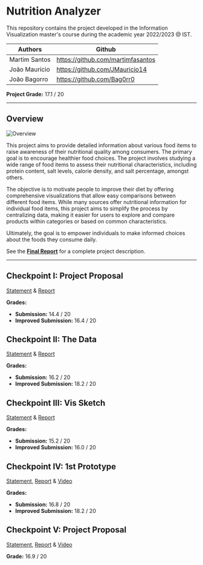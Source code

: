 # Nutrition Analyzer

This repository contains the project developed in the Information Visualization master's course during the academic year 2022/2023 @ IST.

Authors | Github
--------|--------
Martim Santos  | https://github.com/martimfasantos
João Maurício  | https://github.com/JMauricio14
João Bagorro   | https://github.com/Bag0rr0

**Project Grade:** 17.1 / 20

---

## Overview

<img src="https://i.imgur.com/vBNaUQC.png" alt="Overview"></a>

This project aims to provide detailed information about various food items to raise awareness of their nutritional quality among consumers. The primary goal is to encourage healthier food choices. The project involves studying a wide range of food items to assess their nutritional characteristics, including protein content, salt levels, calorie density, and salt percentage, amongst others.

The objective is to motivate people to improve their diet by offering comprehensive visualizations that allow easy comparisons between different food items. While many sources offer nutritional information for individual food items, this project aims to simplify the process by centralizing data, making it easier for users to explore and compare products within categories or based on common characteristics.

Ultimately, the goal is to empower individuals to make informed choices about the foods they consume daily.

See the [**Final Report**](https://github.com/martimfasantos/Nutrition-Analyzer/blob/main/CPV/CPV-final-report.pdf) for a complete project description.

---

## Checkpoint I: Project Proposal
[Statement](https://github.com/martimfasantos/Nutrition-Analyzer/blob/main/CPI/statement-CPI.pdf) & [Report](https://github.com/martimfasantos/Nutrition-Analyzer/blob/main/CPI/CPI-G09-improved.pdf) 

**Grades:**
- **Submission:** 14.4 / 20
- **Improved Submission:** 16.4 / 20

## Checkpoint II: The Data
[Statement](https://github.com/martimfasantos/Nutrition-Analyzer/blob/main/CPII/statement-CPII.pdf) & [Report](https://github.com/martimfasantos/Nutrition-Analyzer/blob/main/CPII/improvement-delivery/CPII-09-improved.pdf) 

**Grades:**
- **Submission:** 16.2 / 20
- **Improved Submission:** 18.2 / 20

## Checkpoint III: Vis Sketch
[Statement](https://github.com/martimfasantos/Nutrition-Analyzer/blob/main/CPIII/statement-CPIII.pdf) & [Report](https://github.com/martimfasantos/Nutrition-Analyzer/blob/main/CPIII/CPIII-G09-improved.pdf) 

**Grades:**
- **Submission:** 15.2 / 20
- **Improved Submission:** 16.0 / 20

## Checkpoint IV: 1st Prototype
[Statement](https://github.com/martimfasantos/Nutrition-Analyzer/blob/main/CPIV/statement-CPIV.pdf), [Report](https://github.com/martimfasantos/Nutrition-Analyzer/blob/main/CPIV/improvement-delivery/CPIV-09-improved.pdf) & [Video](https://github.com/martimfasantos/Nutrition-Analyzer/blob/main/CPIV/improvement-delivery/CPIV-09-video-improved-compressed.mp4)

**Grades:**
- **Submission:** 16.8 / 20
- **Improved Submission:** 18.2 / 20

## Checkpoint V: Project Proposal
[Statement](https://github.com/martimfasantos/Nutrition-Analyzer/blob/main/CPV/statement-CPV.pdf), [Report](https://github.com/martimfasantos/Nutrition-Analyzer/blob/main/CPV/CPV-final-report.pdf) & [Video](https://github.com/martimfasantos/Nutrition-Analyzer/blob/main/CPV/CPV-video-compressed.mp4)

**Grade:** 16.9 / 20

